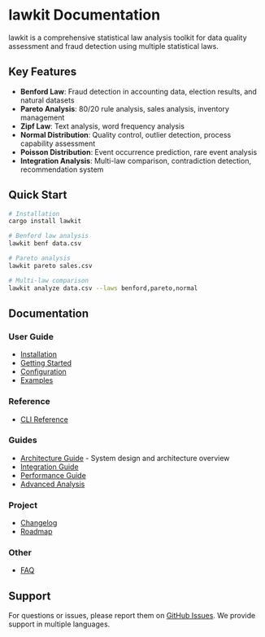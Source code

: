 # lawkit Documentation

lawkit is a comprehensive statistical law analysis toolkit for data quality assessment and fraud detection using multiple statistical laws.

## Key Features

- **Benford Law**: Fraud detection in accounting data, election results, and natural datasets
- **Pareto Analysis**: 80/20 rule analysis, sales analysis, inventory management
- **Zipf Law**: Text analysis, word frequency analysis
- **Normal Distribution**: Quality control, outlier detection, process capability assessment
- **Poisson Distribution**: Event occurrence prediction, rare event analysis
- **Integration Analysis**: Multi-law comparison, contradiction detection, recommendation system

## Quick Start

```bash
# Installation
cargo install lawkit

# Benford law analysis
lawkit benf data.csv

# Pareto analysis
lawkit pareto sales.csv

# Multi-law comparison
lawkit analyze data.csv --laws benford,pareto,normal
```

## Documentation

### User Guide
- [Installation](user-guide/installation.md)
- [Getting Started](user-guide/getting-started.md)
- [Configuration](user-guide/configuration.md)
- [Examples](user-guide/examples.md)

### Reference
- [CLI Reference](reference/cli-reference.md)

### Guides
- [Architecture Guide](guides/architecture.md) - System design and architecture overview
- [Integration Guide](guides/integrations.md)
- [Performance Guide](guides/performance.md)
- [Advanced Analysis](guides/advanced-analysis.md)

### Project
- [Changelog](../CHANGELOG.md)
- [Roadmap](project/roadmap.md)

### Other
- [FAQ](user-guide/faq.md)

## Support

For questions or issues, please report them on [GitHub Issues](https://github.com/kako-jun/lawkit/issues). We provide support in multiple languages.